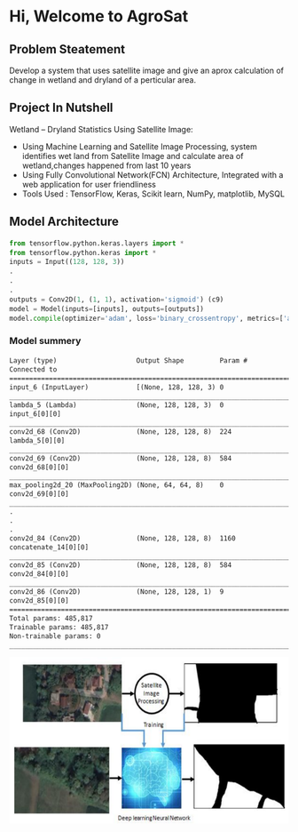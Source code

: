 # Hi, Welcome to AgroSat
## Problem Steatement
Develop a system that uses satellite image and give an aprox calculation of change in wetland and dryland of a perticular area.
## Project In Nutshell
Wetland – Dryland Statistics Using Satellite Image:
<ul>
<li>	
  Using Machine Learning and Satellite Image Processing, system identifies wet land from Satellite Image  and calculate area of wetland,changes happened from last 10 years 
</li>
<li> 
  Using Fully Convolutional Network(FCN) Architecture, Integrated with a web application for user friendliness 
</li>
<li>
  Tools Used : TensorFlow, Keras, Scikit learn, NumPy, matplotlib, MySQL
</li>
</ul>

## Model Architecture 
```python
from tensorflow.python.keras.layers import *
from tensorflow.python.keras import *
inputs = Input((128, 128, 3))
.
.
.
outputs = Conv2D(1, (1, 1), activation='sigmoid') (c9)
model = Model(inputs=[inputs], outputs=[outputs])
model.compile(optimizer='adam', loss='binary_crossentropy', metrics=['accuracy'])
```
### Model summery
```
Layer (type)                    Output Shape         Param #     Connected to                     
==================================================================================================
input_6 (InputLayer)            [(None, 128, 128, 3) 0                                            
__________________________________________________________________________________________________
lambda_5 (Lambda)               (None, 128, 128, 3)  0           input_6[0][0]                    
__________________________________________________________________________________________________
conv2d_68 (Conv2D)              (None, 128, 128, 8)  224         lambda_5[0][0]                   
__________________________________________________________________________________________________
conv2d_69 (Conv2D)              (None, 128, 128, 8)  584         conv2d_68[0][0]                  
__________________________________________________________________________________________________
max_pooling2d_20 (MaxPooling2D) (None, 64, 64, 8)    0           conv2d_69[0][0]                  
__________________________________________________________________________________________________
.
.
.
conv2d_84 (Conv2D)              (None, 128, 128, 8)  1160        concatenate_14[0][0]             
__________________________________________________________________________________________________
conv2d_85 (Conv2D)              (None, 128, 128, 8)  584         conv2d_84[0][0]                  
__________________________________________________________________________________________________
conv2d_86 (Conv2D)              (None, 128, 128, 1)  9           conv2d_85[0][0]                  
==================================================================================================
Total params: 485,817
Trainable params: 485,817
Non-trainable params: 0
__________________________________________________________________________________________________
```
<img src="Arch.PNG" height="300px">

